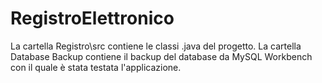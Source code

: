 # RegistroElettronico


La cartella Registro\src contiene le classi .java del progetto.
La cartella Database Backup contiene il backup del database da MySQL Workbench con il quale è stata testata l'applicazione.
